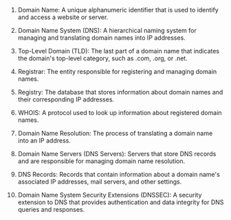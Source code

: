 1. Domain Name: A unique alphanumeric identifier that is used to identify and access a website or server.

2. Domain Name System (DNS): A hierarchical naming system for managing and translating domain names into IP addresses.

3. Top-Level Domain (TLD): The last part of a domain name that indicates the domain's top-level category, such as .com, .org, or .net.

4. Registrar: The entity responsible for registering and managing domain names.

5. Registry: The database that stores information about domain names and their corresponding IP addresses.

6. WHOIS: A protocol used to look up information about registered domain names.

7. Domain Name Resolution: The process of translating a domain name into an IP address.

8. Domain Name Servers (DNS Servers): Servers that store DNS records and are responsible for managing domain name resolution.

9. DNS Records: Records that contain information about a domain name's associated IP addresses, mail servers, and other settings.

10. Domain Name System Security Extensions (DNSSEC): A security extension to DNS that provides authentication and data integrity for DNS queries and responses.
